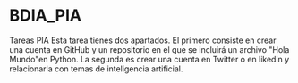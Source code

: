 # BDIA_PIA
Tareas PIA
Esta tarea tienes dos apartados. El primero consiste en crear una cuenta en GitHub y un repositorio en el que se incluirá un archivo "Hola Mundo"en Python. La segunda es crear una cuenta en Twitter o en likedin y relacionarla con temas de inteligencia artificial.
